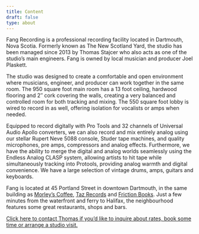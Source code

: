 ```yaml
---
title: Content
draft: false
type: about
---
```

Fang Recording is a professional recording facility located in Dartmouth, Nova Scotia. Formerly known as The New Scotland Yard, the studio has been managed since 2013 by Thomas Stajcer who also acts as one of the studio’s main engineers. Fang is owned by local musician and producer Joel Plaskett.

The studio was designed to create a comfortable and open environment where musicians, engineer, and producer can work together in the same room. The 950 square foot main room has a 13 foot ceiling, hardwood flooring and 2″ cork covering the walls, creating a very balanced and controlled room for both tracking and mixing. The 550 square foot lobby is wired to record in as well, offering isolation for vocalists or amps when needed.

Equipped to record digitally with Pro Tools and 32 channels of Universal Audio Apollo converters, we can also record and mix entirely analog using our stellar Rupert Neve 5088 console, Studer tape machines, and quality microphones, pre amps, compressors and analog effects. Furthermore, we have the ability to merge the digital and analog worlds seamlessly using the Endless Analog CLASP system, allowing artists to hit tape while simultaneously tracking into Protools, providing analog warmth and digital convenience. We have a large selection of vintage drums, amps, guitars and keyboards.

Fang is located at 45 Portland Street in downtown Dartmouth, in the same building as [Morley’s Coffee](https://instagram.com/morleysdartmouth), [Taz Records](https://tazrecords.com) and [Friction Books](https://frictionbooks.com). Just a few minutes from the waterfront and ferry to Halifax, the neighbourhood features some great restaurants, shops and bars.

[Click here to contact Thomas if you’d like to inquire about rates, book some time or arrange a studio visit.](mailto:fangrecording@gmail.com)
